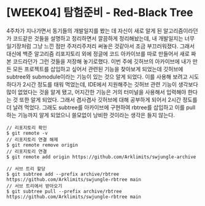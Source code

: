 # [WEEK04] 탐험준비 - Red-Black Tree
  4주차가 지나가면서 동기들의 개발일지를 봤는 데 자신이 새로 알게 된 알고리즘이라던가 코드같은 것들을 설명하고 정리하면서 깔끔하게 정리해놨는데, 내 개발일지는 너무 일기장처럼 그냥 느낀 점만 주저리주저리 써놓은 것같아서 조금 부끄러워졌다. 그래서 대신에 백준 알고리즘 리포지토리 외에 정글에 코드 아카이브를 따로 만들어서 새로 짜본 코드라던가 그런 것들을 저장해 놓기로했다.
  이번 주에 깃허브의 아카이브에 내가 만든 모든 프로젝트를 삽입하고 싶어서 관련된 기능을 찾아보게 되었는데 깃허브에 subtree와 submodule이라는 기능이 있는 것으 알게 되었다. 이를 사용해 보려고 시도하다가 2시간 정도를 태워 먹었는데, IDE에서 지원해주는 깃허브 관련 기능이 생각보다 많이 없었다는 것을 알게 됐고, 어지간한 기능은 거의 터미널을 사용해서 입력해야 한다는 것 또한 알게 되었다. 그래서 겸사겸사 깃허브에 대해 공부하게 되어서 2시간 정도를 더 날려 먹었다. 그래도 subtree를 아카이브에 구현하여 rbtree를 삽입하고 이를 pull 하는 기능까지 알게 되었으니 쓸모없이 낭비한 것이라는 생각은 들지 않는다.
  ```ubuntu
// 리포지토리 확인
$ git remote -v
// 리포지토리 연결 해제
$ git remote remove origin
// 리포지토리 연결
$ git remote add origin https://github.com/Arklimits/swjungle-archive

// 서브 트리 할당
$ git subtree add --prefix archive/rbtree https://github.com/Arklimits/swjungle-rbtree main
// 서브 트리에서 받아오기
$ git subtree pull --prefix archive/rbtree https://github.com/Arklimits/swjungle-rbtree main

```
